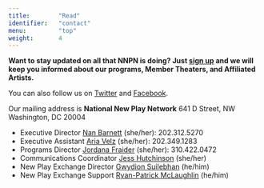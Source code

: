 ```yaml
---
title:        "Read"
identifier:   "contact"
menu:         "top"
weight:       4
---
```


**Want to stay updated on all that NNPN is doing? Just [sign up](//eepurl.com/dDpGvT) and we will keep you informed about our programs,  Member Theaters, and Affiliated Artists.**

You can also follow us on [Twitter](//twitter.com/#!/NewPlayNetwork) and [Facebook](//www.facebook.com/pages/national-new-play-network/105667195944).

Our mailing address is
**National New Play Network**
641 D Street, NW
Washington, DC 20004

- Executive Director [Nan Barnett](mailto:nan@nnpn.org) (she/her): 202.312.5270
- Executive Assistant [Aria Velz](mailto:aria@nnpn.org) (she/her):  202.349.1283
- Programs Director [Jordana Fraider](mailto:jordana@nnpn.org) (she/her): 310.422.0472
- Communications Coordinator [Jess Hutchinson](mailto:jess@nnpn.org) (she/her)
- New Play Exchange Director [Gwydion Suilebhan](mailto:gwydion@nnpn.org) (he/him)
- New Play Exchange Support [Ryan-Patrick McLaughlin](mailto:support@nnpn.org) (he/him)
